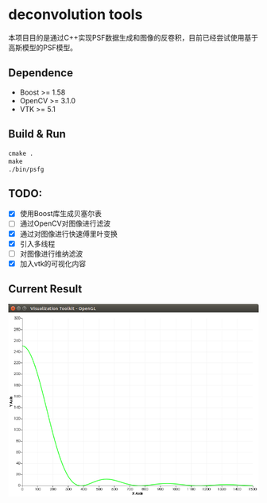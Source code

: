 # deconvolution tools

本项目目的是通过C++实现PSF数据生成和图像的反卷积，目前已经尝试使用基于高斯模型的PSF模型。

## Dependence
- Boost >= 1.58
- OpenCV >= 3.1.0
- VTK >= 5.1

## Build & Run
```
cmake .
make
./bin/psfg
```

## TODO:
- [x] 使用Boost库生成贝塞尔表
- [ ] 通过OpenCV对图像进行滤波
- [x] 通过对图像进行快速傅里叶变换
- [x] 引入多线程
- [ ] 对图像进行维纳滤波
- [x] 加入vtk的可视化内容

## Current Result
![Born&wolf](images/born_wolf.png)
